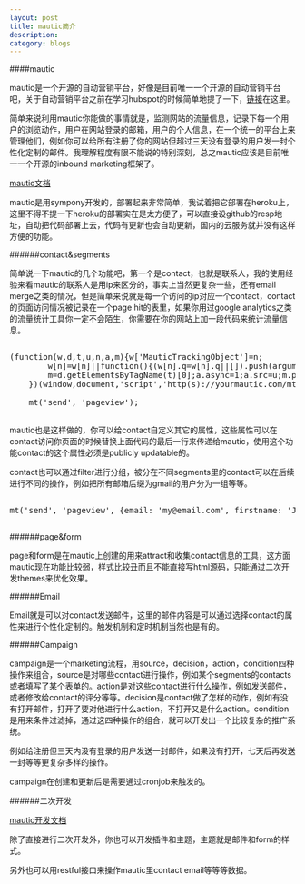 ```yaml
---
layout: post
title: mautic简介
description: 
category: blogs
---
```


####mautic

mautic是一个开源的自动营销平台，好像是目前唯一一个开源的自动营销平台吧，关于自动营销平台之前在学习hubspot的时候简单地提了一下，[链接](https://zhuanlan.zhihu.com/p/21523852?refer=coursera)在这里。

简单来说利用mautic你能做的事情就是，监测网站的流量信息，记录下每一个用户的浏览动作，用户在网站登录的邮箱，用户的个人信息，在一个统一的平台上来管理他们，例如你可以给所有注册了你的网站但超过三天没有登录的用户发一封个性化定制的邮件。我理解程度有限不能说的特别深刻，总之mautic应该是目前唯一一个开源的inbound marketing框架了。

[mautic文档](https://mautic.org/docs/en/index.html)

mautic是用sympony开发的，部署起来非常简单，我试着把它部署在heroku上，这里不得不提一下heroku的部署实在是太方便了，可以直接设github的resp地址，自动把代码部署上去，代码有更新也会自动更新，国内的云服务就并没有这样方便的功能。

######contact&segments

简单说一下mautic的几个功能吧，第一个是contact，也就是联系人，我的使用经验来看mautic的联系人是用ip来区分的，事实上当然更复杂一些，还有email merge之类的情况，但是简单来说就是每一个访问的ip对应一个contact，contact的页面访问情况被记录在一个page hit的表里，如果你用过google analytics之类的流量统计工具你一定不会陌生，你需要在你的网站上加一段代码来统计流量信息。

<pre class="brush: javascript">

(function(w,d,t,u,n,a,m){w['MauticTrackingObject']=n;
        w[n]=w[n]||function(){(w[n].q=w[n].q||[]).push(arguments)},a=d.createElement(t),
        m=d.getElementsByTagName(t)[0];a.async=1;a.src=u;m.parentNode.insertBefore(a,m)
    })(window,document,'script','http(s)://yourmautic.com/mtc.js','mt');

    mt('send', 'pageview');

</pre>

mautic也是这样做的，你可以给contact自定义其它的属性，这些属性可以在contact访问你页面的时候替换上面代码的最后一行来传递给mautic，使用这个功能contact的这个属性必须是publicly updatable的。

contact也可以通过filter进行分组，被分在不同segments里的contact可以在后续进行不同的操作，例如把所有邮箱后缀为gmail的用户分为一组等等。

<pre class="brush: javascript">

mt('send', 'pageview', {email: 'my@email.com', firstname: 'John'});

</pre>

######page&form

page和form是在mautic上创建的用来attract和收集contact信息的工具，这方面mautic现在功能比较弱，样式比较丑而且不能直接写html源码，只能通过二次开发themes来优化效果。

######Email

Email就是可以对contact发送邮件，这里的邮件内容是可以通过选择contact的属性来进行个性化定制的。触发机制和定时机制当然也是有的。

######Campaign

campaign是一个marketing流程，用source，decision，action，condition四种操作来组合，source是对哪些contact进行操作，例如某个segments的contacts或者填写了某个表单的。action是对这些contact进行什么操作，例如发送邮件，或者修改给contact的评分等等。decision是contact做了怎样的动作，例如有没有打开邮件，打开了要对他进行什么action，不打开又是什么action。condition是用来条件过滤掉，通过这四种操作的组合，就可以开发出一个比较复杂的推广系统。

例如给注册但三天内没有登录的用户发送一封邮件，如果没有打开，七天后再发送一封等等更复杂多样的操作。

campaign在创建和更新后是需要通过cronjob来触发的。

######二次开发

[mautic开发文档](https://developer.mautic.org/?php#introduction)

除了直接进行二次开发外，你也可以开发插件和主题，主题就是邮件和form的样式。

另外也可以用restful接口来操作mautic里contact email等等等数据。

